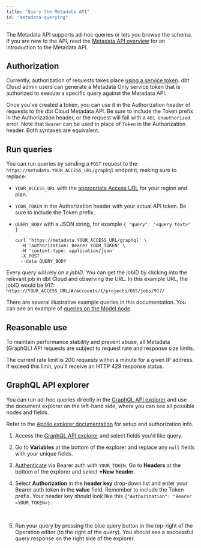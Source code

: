 ```yaml
---
title: "Query the Metadata API"
id: "metadata-querying"
---
```


The Metadata API supports ad-hoc queries or lets you browse the schema. If you are new to the API, read the [Metadata API overview](/docs/dbt-cloud-apis/metadata-api) for an introduction to the Metadata API.

<Snippet src="metadata-api-prerequisites" />

## Authorization

Currently, authorization of requests takes place [using a service token](/docs/dbt-cloud-apis/service-tokens). dbt Cloud admin users can generate a Metadata Only service token that is authorized to execute a specific query against the Metadata API.

Once you've created a token, you can use it in the Authorization header of requests to the dbt Cloud Metadata API. Be sure to include the Token prefix in the Authorization header, or the request will fail with a `401 Unauthorized` error. Note that `Bearer` can be used in place of `Token` in the Authorization header. Both syntaxes are equivalent. 


## Run queries

You can run queries by sending a `POST` request to the `https://metadata.YOUR_ACCESS_URL/graphql` endpoint, making sure to replace:
* `YOUR_ACCESS_URL` with the [appropriate Access URL](/docs/cloud/about-cloud/regions-ip-addresses) for your region and plan.
* `YOUR_TOKEN` in the Authorization header with your actual API token. Be sure to include the Token prefix.
* `QUERY_BODY` with a JSON string, for example `{ "query": "<query text>" }`

  ```shell
  curl 'https://metadata.YOUR_ACCESS_URL/graphql' \
    -H 'authorization: Bearer YOUR_TOKEN' \
    -H 'content-type: application/json'
    -X POST
    --data QUERY_BODY
  ```

Every query will rely on a _jobID_.  You can get the jobID by clicking into the relevant job in dbt Cloud and observing the URL. In this example URL, the jobID would be 917: `https://YOUR_ACCESS_URL/#/accounts/1/projects/665/jobs/917/`

There are several illustrative example queries in this documentation. You can see an example of [queries on the Model node](/docs/dbt-cloud-apis/metadata-schema-model).


## Reasonable use
To maintain performance stability and prevent abuse, all Metadata (GraphQL) API requests are subject to request rate and response size limits.

The current rate limit is 200 requests within a minute for a given IP address. If exceed this limit, you'll receive an HTTP 429 response status.


## GraphQL API explorer

You can run ad-hoc queries directly in the [GraphQL API explorer](https://metadata.cloud.getdbt.com/graphql) and use the document explorer on the left-hand side, where you can see all possible nodes and fields. 

Refer to the [Apollo explorer documentation](https://www.apollographql.com/docs/graphos/explorer/explorer) for setup and authorization info. 

1. Access the [GraphQL API explorer](https://metadata.cloud.getdbt.com/graphql) and select fields you'd like query. 

2. Go to **Variables** at the bottom of the explorer and replace any `null` fields with your unique fields.

3. [Authenticate](https://www.apollographql.com/docs/graphos/explorer/connecting-authenticating#authentication) via Bearer auth with `YOUR_TOKEN`. Go to **Headers** at the bottom of the explorer and select **+New header**.

4. Select **Authorization** in the **header key** drop-down list and enter your Bearer auth token in the **value** field. Remember to include the Token prefix. Your header key should look like this `{"Authorization": "Bearer <YOUR_TOKEN>}`.
<br />

<Lightbox src="/img/docs/dbt-cloud/metadata-api/graphql_header.jpg" width="85%" title="Enter the header key and Bearer auth token values"/>

5. Run your query by pressing the blue query button in the top-right of the Operation editor (to the right of the query). You should see a successful query response on the right side of the explorer.

<Lightbox src="/img/docs/dbt-cloud/metadata-api/graphql.jpg" width="85%" title="Run queries using the Apollo Server GraphQL explorer."/>
